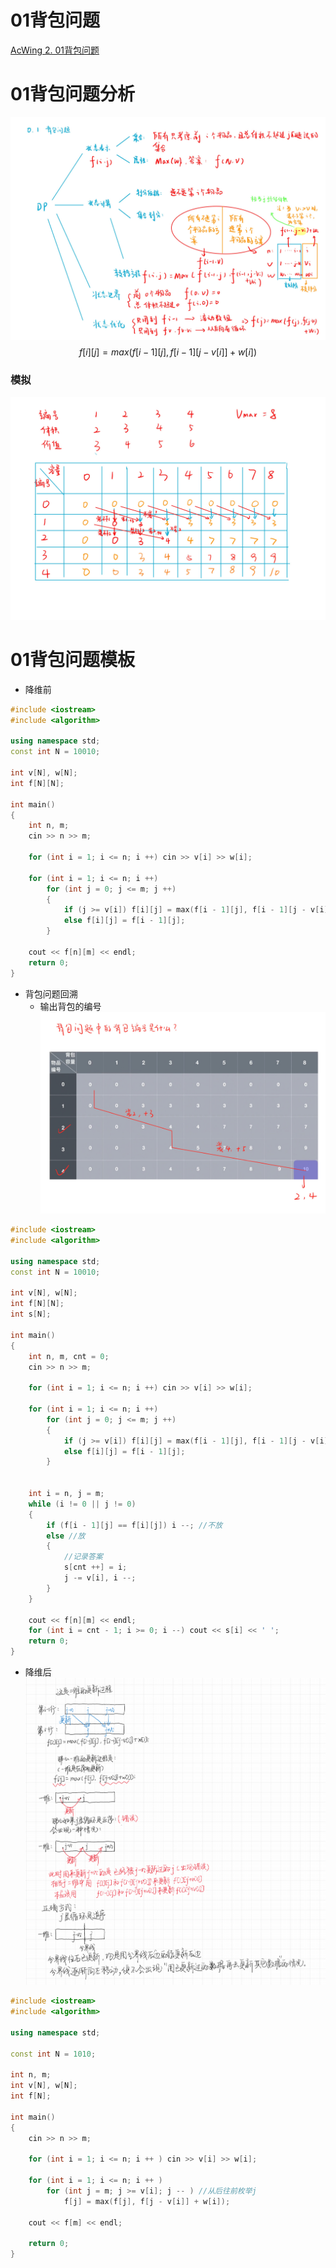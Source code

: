 # 01背包问题
[AcWing 2. 01背包问题](https://www.acwing.com/problem/content/description/2/)

# 01背包问题分析
![dp-3](media/dp-3.jpg)
$$f[i][j] = max(f[i - 1][j], f[i - 1][j - v[i]] + w[i])$$

### 模拟
![dp-4](media/dp-4.jpg)

# 01背包问题模板
- 降维前
```cpp
#include <iostream>
#include <algorithm>

using namespace std;
const int N = 10010;

int v[N], w[N];
int f[N][N];

int main()
{
    int n, m;
    cin >> n >> m;

    for (int i = 1; i <= n; i ++) cin >> v[i] >> w[i];

    for (int i = 1; i <= n; i ++)
        for (int j = 0; j <= m; j ++)
        {
            if (j >= v[i]) f[i][j] = max(f[i - 1][j], f[i - 1][j - v[i]] + w[i]);
            else f[i][j] = f[i - 1][j];
        }

    cout << f[n][m] << endl;
    return 0;
}
```
- 背包问题回溯
  - 输出背包的编号
  ![dp-5](media/dp-5.jpg)

```cpp
#include <iostream>
#include <algorithm>

using namespace std;
const int N = 10010;

int v[N], w[N];
int f[N][N];
int s[N];

int main()
{
    int n, m, cnt = 0;
    cin >> n >> m;

    for (int i = 1; i <= n; i ++) cin >> v[i] >> w[i];

    for (int i = 1; i <= n; i ++)
        for (int j = 0; j <= m; j ++)
        {
            if (j >= v[i]) f[i][j] = max(f[i - 1][j], f[i - 1][j - v[i]] + w[i]);
            else f[i][j] = f[i - 1][j];
        }
    
    
    int i = n, j = m;
    while (i != 0 || j != 0)
    {
        if (f[i - 1][j] == f[i][j]) i --; //不放
        else //放
        {
            //记录答案
            s[cnt ++] = i;
            j -= v[i], i --;
        }
    }
    
    cout << f[n][m] << endl;
    for (int i = cnt - 1; i >= 0; i --) cout << s[i] << ' ';
    return 0;
}
```

- 降维后
![](media/16581359109066.png)

```cpp
#include <iostream>
#include <algorithm>

using namespace std;

const int N = 1010;

int n, m;
int v[N], w[N];
int f[N];

int main()
{
    cin >> n >> m;

    for (int i = 1; i <= n; i ++ ) cin >> v[i] >> w[i];

    for (int i = 1; i <= n; i ++ )
        for (int j = m; j >= v[i]; j -- ) //从后往前枚举j
            f[j] = max(f[j], f[j - v[i]] + w[i]);

    cout << f[m] << endl;

    return 0;
}
```